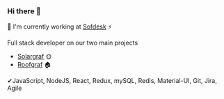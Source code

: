 ### Hi there 👋
👻 I'm currently working at [Sofdesk](https://sofdesk.com/) ⚡

Full stack developer on our two main projects

- [Solargraf](https://www.solargraf.com/) 🌞
- [Roofgraf](https://www.roofgraf.com/) 🏠

✔JavaScript, NodeJS, React, Redux, mySQL, Redis, Material-UI, Git, Jira, Agile
<!--
**CutiePi/CutiePi** is a ✨ _special_ ✨ repository because its `README.md` (this file) appears on your GitHub profile.

Here are some ideas to get you started:

- 🔭 I’m currently working on ...
- 🌱 I’m currently learning ...
- 👯 I’m looking to collaborate on ...
- 🤔 I’m looking for help with ...
- 💬 Ask me about ...
- 📫 How to reach me: ...
- 😄 Pronouns: ...
- ⚡ Fun fact: ...
-->
